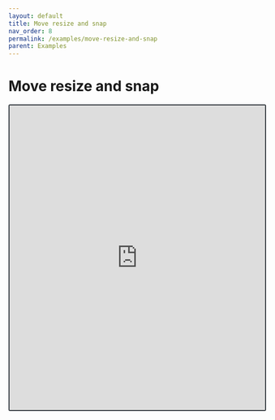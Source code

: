 ```yaml
---
layout: default
title: Move resize and snap
nav_order: 8
permalink: /examples/move-resize-and-snap
parent: Examples
---
```


# Move resize and snap

<iframe style="width: 100%; height: 600px; border: 2px solid #343a40; border-radius: 3px;" loading="lazy" src="https://gist.dumber.app/?gist=747d3fabd24d9b7c3b0d2dd009d35cf3&open=src%2Fcontainer.js&open=src%2Fcontainer.html&open=src%2Fsnap-to-grid.js&open=src%2Fsnap-to-edge.js"></iframe>
